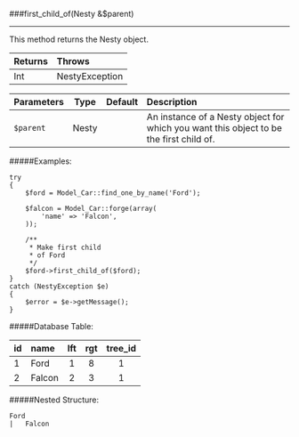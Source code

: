 ###first_child_of(Nesty &amp;$parent)

---------

This method returns the Nesty object.

Returns                          | Throws 
:------------------------------- | :-------------
Int                              | NestyException

Parameters                       | Type            | Default       | Description      
:------------------------------- | :-------------: | :------------ | :---------------  
`$parent`                        | Nesty           |               | An instance of a Nesty object for which you want this object to be the first child of.


#####Examples:

	try
	{
		$ford = Model_Car::find_one_by_name('Ford');

		$falcon = Model_Car::forge(array(
			'name' => 'Falcon',
		));

		/**
		 * Make first child
		 * of Ford
		 */
		$ford->first_child_of($ford);
	}
	catch (NestyException $e)
	{
		$error = $e->getMessage();
	}

#####Database Table:

  id        | name      | lft         | rgt         | tree_id
  :-------- | :-------- | :---------: | :---------: | :------:
  1         | Ford      | 1           | 8           | 1
  2         | Falcon    | 2           | 3           | 1


#####Nested Structure:

	Ford
	|   Falcon
